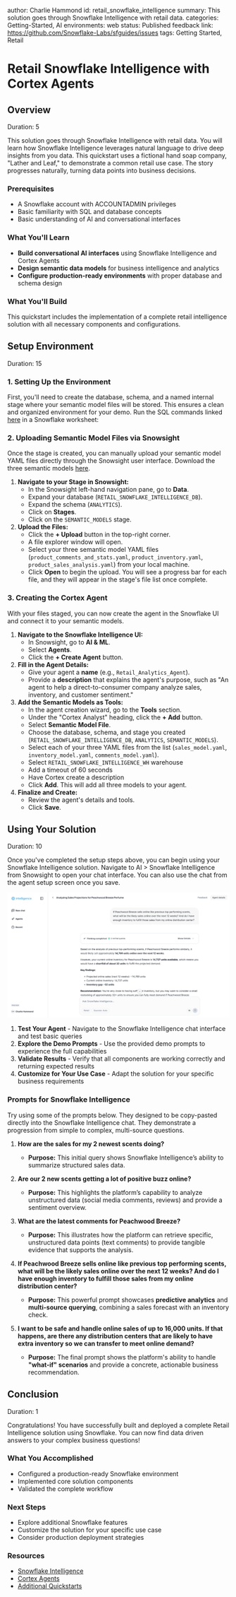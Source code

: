 author: Charlie Hammond
id: retail_snowflake_intelligence
summary: This solution goes through Snowflake Intelligence with retail data.
categories: Getting-Started, AI
environments: web
status: Published
feedback link: https://github.com/Snowflake-Labs/sfguides/issues
tags: Getting Started, Retail

# Retail Snowflake Intelligence with Cortex Agents
<!-- ------------------------ -->
## Overview

Duration: 5

This solution goes through Snowflake Intelligence with retail data. You will learn how Snowflake Intelligence leverages natural language to drive deep insights from you data. This quickstart uses a fictional hand soap company, "Lather and Leaf," to demonstrate a common retail use case. The story progresses naturally, turning data points into business decisions. 

### Prerequisites

* A Snowflake account with ACCOUNTADMIN privileges
* Basic familiarity with SQL and database concepts
* Basic understanding of AI and conversational interfaces

### What You'll Learn

* **Build conversational AI interfaces** using Snowflake Intelligence and Cortex Agents
* **Design semantic data models** for business intelligence and analytics
* **Configure production-ready environments** with proper database and schema design

### What You'll Build

This quickstart includes the implementation of a complete retail intelligence solution with all necessary components and configurations.

<!-- ------------------------ -->
## Setup Environment

Duration: 15

### **1. Setting Up the Environment**

First, you'll need to create the database, schema, and a named internal stage where your semantic model files will be stored. This ensures a clean and organized environment for your demo.
Run the SQL commands linked [here](https://github.com/Snowflake-Labs/getting_started_with_retail_snowflake_intelligence/blob/main/scripts/setup.sql) in a Snowflake worksheet:

### **2. Uploading Semantic Model Files via Snowsight**

Once the stage is created, you can manually upload your semantic model YAML files directly through the Snowsight user interface. Download the three semantic models [here](https://github.com/Snowflake-Labs/getting_started_with_retail_snowflake_intelligence/tree/main/scripts/semantic_models).

1.  **Navigate to your Stage in Snowsight:**
      * In the Snowsight left-hand navigation pane, go to **Data**.
      * Expand your database (`RETAIL_SNOWFLAKE_INTELLIGENCE_DB`).
      * Expand the schema (`ANALYTICS`).
      * Click on **Stages**.
      * Click on the `SEMANTIC_MODELS` stage.
2.  **Upload the Files:**
      * Click the **+ Upload** button in the top-right corner.
      * A file explorer window will open.
      * Select your three semantic model YAML files (`product_comments_and_stats.yaml`, `product_inventory.yaml`, `product_sales_analysis.yaml`) from your local machine.
      * Click **Open** to begin the upload. You will see a progress bar for each file, and they will appear in the stage's file list once complete.

### **3. Creating the Cortex Agent**

With your files staged, you can now create the agent in the Snowflake UI and connect it to your semantic models.
1.  **Navigate to the Snowflake Intelligence UI:**
      * In Snowsight, go to **AI & ML**.
      * Select **Agents**.
      * Click the **+ Create Agent** button.
2.  **Fill in the Agent Details:**
      * Give your agent a **name** (e.g., `Retail_Analytics_Agent`).
      * Provide a **description** that explains the agent's purpose, such as "An agent to help a direct-to-consumer company analyze sales, inventory, and customer sentiment."
3.  **Add the Semantic Models as Tools:**
      * In the agent creation wizard, go to the **Tools** section.
      * Under the "Cortex Analyst" heading, click the **+ Add** button.
      * Select **Semantic Model File**.
      * Choose the database, schema, and stage you created (`RETAIL_SNOWFLAKE_INTELLIGENCE_DB`, `ANALYTICS`, `SEMANTIC_MODELS`).
      * Select each of your three YAML files from the list (`sales_model.yaml`, `inventory_model.yaml`, `comments_model.yaml`).
      * Select `RETAIL_SNOWFLAKE_INTELLIGENCE_WH` warehouse
      * Add a timeout of 60 seconds
      * Have Cortex create a description 
      * Click **Add**. This will add all three models to your agent.
4.  **Finalize and Create:**
      * Review the agent's details and tools.
      * Click **Save**.

<!-- ------------------------ -->
## Using Your Solution

Duration: 10

Once you've completed the setup steps above, you can begin using your Snowflake Intelligence solution. Navigate to AI > Snowflake Intelligence from Snowsight to open your chat interface. You can also use the chat from the agent setup screen once you save.

![snowflake-intelligence](assets/snowflake-intelligence.png)

1. **Test Your Agent** - Navigate to the Snowflake Intelligence chat interface and test basic queries
2. **Explore the Demo Prompts** - Use the provided demo prompts to experience the full capabilities
3. **Validate Results** - Verify that all components are working correctly and returning expected results
4. **Customize for Your Use Case** - Adapt the solution for your specific business requirements

### **Prompts for Snowflake Intelligence**

Try using some of the prompts below. They designed to be copy-pasted directly into the Snowflake Intelligence chat. They demonstrate a progression from simple to complex, multi-source questions.

1.  **How are the sales for my 2 newest scents doing?**
    * **Purpose:** This initial query shows Snowflake Intelligence’s ability to summarize structured sales data.

2.  **Are our 2 new scents getting a lot of positive buzz online?**
    * **Purpose:** This highlights the platform’s capability to analyze unstructured data (social media comments, reviews) and provide a sentiment overview.

3.  **What are the latest comments for Peachwood Breeze?**
    * **Purpose:** This illustrates how the platform can retrieve specific, unstructured data points (text comments) to provide tangible evidence that supports the analysis.

4.  **If Peachwood Breeze sells online like previous top performing scents, what will be the likely sales online over the next 12 weeks? And do I have enough inventory to fulfill those sales from my online distribution center?**
    * **Purpose:** This powerful prompt showcases **predictive analytics** and **multi-source querying**, combining a sales forecast with an inventory check.

5.  **I want to be safe and handle online sales of up to 16,000 units. If that happens, are there any distribution centers that are likely to have extra inventory so we can transfer to meet online demand?**
    * **Purpose:** The final prompt shows the platform's ability to handle **"what-if" scenarios** and provide a concrete, actionable business recommendation.


<!-- ------------------------ -->
## Conclusion

Duration: 1

Congratulations! You have successfully built and deployed a complete Retail Intelligence solution using Snowflake. You can now find data driven answers to your complex business questions! 

### What You Accomplished

* Configured a production-ready Snowflake environment
* Implemented core solution components
* Validated the complete workflow

### Next Steps

* Explore additional Snowflake features
* Customize the solution for your specific use case
* Consider production deployment strategies

### Resources

* [Snowflake Intelligence](https://docs.snowflake.com/en/user-guide/snowflake-cortex/snowflake-intelligence)
* [Cortex Agents](https://docs.snowflake.com/en/user-guide/snowflake-cortex/cortex-agents)
* [Additional Quickstarts](https://quickstarts.snowflake.com/)

